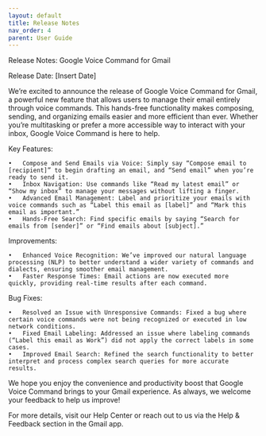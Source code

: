 ```yaml
---
layout: default
title: Release Notes
nav_order: 4
parent: User Guide
---
```


Release Notes: Google Voice Command for Gmail

Release Date: [Insert Date]

We’re excited to announce the release of Google Voice Command for Gmail, a powerful new feature that allows users to manage their email entirely through voice commands. This hands-free functionality makes composing, sending, and organizing emails easier and more efficient than ever. Whether you’re multitasking or prefer a more accessible way to interact with your inbox, Google Voice Command is here to help.

Key Features:

	•	Compose and Send Emails via Voice: Simply say “Compose email to [recipient]” to begin drafting an email, and “Send email” when you’re ready to send it.
	•	Inbox Navigation: Use commands like “Read my latest email” or “Show my inbox” to manage your messages without lifting a finger.
	•	Advanced Email Management: Label and prioritize your emails with voice commands such as “Label this email as [label]” and “Mark this email as important.”
	•	Hands-Free Search: Find specific emails by saying “Search for emails from [sender]” or “Find emails about [subject].”

Improvements:

	•	Enhanced Voice Recognition: We’ve improved our natural language processing (NLP) to better understand a wider variety of commands and dialects, ensuring smoother email management.
	•	Faster Response Times: Email actions are now executed more quickly, providing real-time results after each command.

Bug Fixes:

	•	Resolved an Issue with Unresponsive Commands: Fixed a bug where certain voice commands were not being recognized or executed in low network conditions.
	•	Fixed Email Labeling: Addressed an issue where labeling commands (“Label this email as Work”) did not apply the correct labels in some cases.
	•	Improved Email Search: Refined the search functionality to better interpret and process complex search queries for more accurate results.

We hope you enjoy the convenience and productivity boost that Google Voice Command brings to your Gmail experience. As always, we welcome your feedback to help us improve!

For more details, visit our Help Center or reach out to us via the Help & Feedback section in the Gmail app.